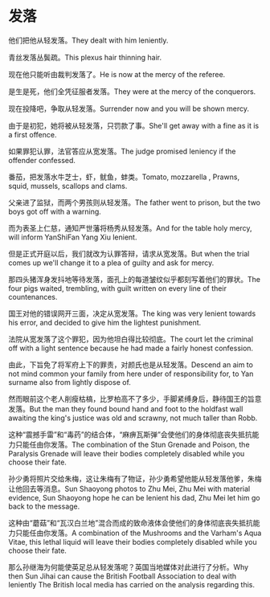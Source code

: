 # 发落

<p><span class="chinese">他们把他从轻发落。</span><span class="english">They dealt with him leniently.</span></p>

<p><span class="chinese">青丝发落丛鬓疏。</span><span class="english">This plexus hair thinning hair.</span></p>

<p><span class="chinese">现在他只能听由裁判发落了。</span><span class="english">He is now at the mercy of the referee.</span></p>

<p><span class="chinese">是生是死，他们全凭征服者发落。</span><span class="english">They were at the mercy of the conquerors.</span></p>

<p><span class="chinese">现在投降吧，争取从轻发落。</span><span class="english">Surrender now and you will be shown mercy.</span></p>

<p><span class="chinese">由于是初犯，她将被从轻发落，只罚款了事。</span><span class="english">She'll get away with a fine as it is a first offence.</span></p>

<p><span class="chinese">如果罪犯认罪，法官答应从宽发落。</span><span class="english">The judge promised leniency if the offender confessed.</span></p>

<p><span class="chinese">番茄，把发落水牛芝士，虾，鱿鱼，蚌类。</span><span class="english">Tomato, mozzarella , Prawns, squid, mussels, scallops and clams.</span></p>

<p><span class="chinese">父亲进了监狱，而两个男孩则从轻发落。</span><span class="english">The father went to prison, but the two boys got off with a warning.</span></p>

<p><span class="chinese">而为表圣上仁慈，通知严世藩将杨秀从轻发落。</span><span class="english">And for the table holy mercy, will inform YanShiFan Yang Xiu lenient.</span></p>

<p><span class="chinese">但是正式开庭以后，我们就改为认罪答辩，请求从宽发落。</span><span class="english">But when the trial comes up we'll change it to a plea of guilty and ask for mercy.</span></p>

<p><span class="chinese">那四头猪浑身发抖地等待发落，面孔上的每道皱纹似乎都刻写着他们的罪状。</span><span class="english">The four pigs waited, trembling, with guilt written on every line of their countenances.</span></p>

<p><span class="chinese">国王对他的错误网开三面，决定从宽发落。</span><span class="english">The king was very lenient towards his error, and decided to give him the lightest punishment.</span></p>

<p><span class="chinese">法院从宽发落了这个罪犯，因为他坦白得比较彻底。</span><span class="english">The court let the criminal off with a light sentence because he had made a fairly honest confession.</span></p>

<p><span class="chinese">由此，下旨免了将军府上下的罪责，对颜氏也是从轻发落。</span><span class="english">Descend an aim to not mind common your family from here under of responsibility for, to Yan surname also from lightly dispose of.</span></p>

<p><span class="chinese">然而眼前这个老人削瘦枯槁，比罗柏高不了多少，手脚紧缚身后，静待国王的旨意发落。</span><span class="english">But the man they found bound hand and foot to the holdfast wall awaiting the king's justice was old and scrawny, not much taller than Robb.</span></p>

<p><span class="chinese">这种“震撼手雷”和“毒药”的结合体，“麻痹瓦斯弹”会使他们的身体彻底丧失抵抗能力只能任由你发落。</span><span class="english">The combination of the Stun Grenade and Poison, the Paralysis Grenade will leave their bodies completely disabled while you choose their fate.</span></p>

<p><span class="chinese">孙少勇将照片交给朱梅，这让朱梅有了物证，孙少勇希望他能从轻发落他爹，朱梅让他回去等消息。</span><span class="english">Sun Shaoyong photos to Zhu Mei, Zhu Mei with material evidence, Sun Shaoyong hope he can be lenient his dad, Zhu Mei let him go back to the message.</span></p>

<p><span class="chinese">这种由“蘑菇”和“瓦汉白兰地”混合而成的致命液体会使他们的身体彻底丧失抵抗能力只能任由你发落。</span><span class="english">A combination of the Mushrooms and the Varham's Aqua Vitae, this lethal liquid will leave their bodies completely disabled while you choose their fate.</span></p>

<p><span class="chinese">那么孙继海为何能使英足总从轻发落呢？英国当地媒体对此进行了分析。</span><span class="english">Why then Sun Jihai can cause the British Football Association to deal with leniently The British local media has carried on the analysis regarding this.</span></p>

